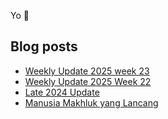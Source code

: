Yo :wave:

## Blog posts
<!-- BLOG-POST-LIST:START -->
- [Weekly Update 2025 week 23](https://akhyar.js.org/weekly-update-2025-week-23/)
- [Weekly Update 2025 Week 22](https://akhyar.js.org/weekly-update-2025-week-22/)
- [Late 2024 Update](https://akhyar.js.org/update-for-2025/)
- [Manusia Makhluk yang Lancang](https://akhyar.js.org/manusia-makhluk-yang-lancang/)
<!-- BLOG-POST-LIST:END -->
